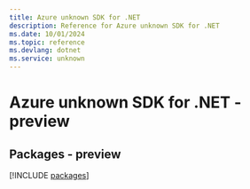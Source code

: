 ```yaml
---
title: Azure unknown SDK for .NET
description: Reference for Azure unknown SDK for .NET
ms.date: 10/01/2024
ms.topic: reference
ms.devlang: dotnet
ms.service: unknown
---
```

# Azure unknown SDK for .NET - preview
## Packages - preview
[!INCLUDE [packages](unknown-index.md)]